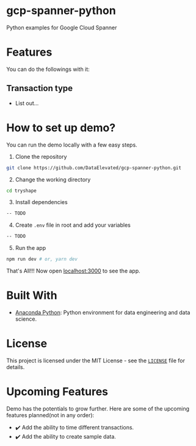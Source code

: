 # gcp-spanner-python
Python examples for Google Cloud Spanner


# Features
You can do the followings with it:

## Transaction type
 - List out...

# How to set up demo?
You can run the demo locally with a few easy steps.

1. Clone the repository

```bash
git clone https://github.com/DataElevated/gcp-spanner-python.git
```

2. Change the working directory

```bash
cd tryshape
```

3. Install dependencies

```bash
-- TODO
```

4. Create `.env` file in root and add your variables

```bash
-- TODO
```

5. Run the app

```bash
npm run dev # or, yarn dev
```

That's All!!! Now open [localhost:3000](http://localhost:3000/) to see the app.

# Built With
- [Anaconda Python](https://www.anaconda.com/products/individual?modal=nucleus): Python environment for data engineering and data science. 

# License
This project is licensed under the MIT License - see the [`LICENSE`](LICENSE) file for details.

# Upcoming Features
Demo has the potentials to grow further. Here are some of the upcoming features planned(not in any order):

- ✔️ Add the ability to time different transactions.
- ✔️ Add the ability to create sample data.
